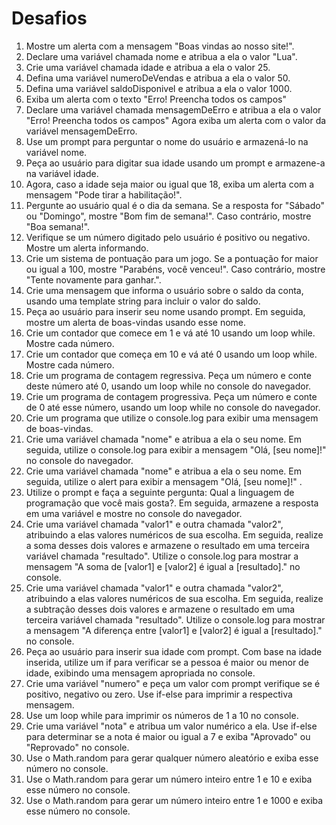 # Desafios

1. Mostre um alerta com a mensagem "Boas vindas ao nosso site!".
2. Declare uma variável chamada nome e atribua a ela o valor "Lua".
3. Crie uma variável chamada idade e atribua a ela o valor 25.
4. Defina uma variável numeroDeVendas e atribua a ela o valor 50.
5. Defina uma variável saldoDisponivel e atribua a ela o valor 1000.
6. Exiba um alerta com o texto "Erro! Preencha todos os campos"
7. Declare uma variável chamada mensagemDeErro e atribua a ela o valor "Erro! Preencha todos os campos" Agora exiba um alerta com o valor da variável mensagemDeErro.
8. Use um prompt para perguntar o nome do usuário e armazená-lo na variável nome.
9. Peça ao usuário para digitar sua idade usando um prompt e armazene-a na variável idade.
10. Agora, caso a idade seja maior ou igual que 18, exiba um alerta com a mensagem "Pode tirar a habilitação!".
11. Pergunte ao usuário qual é o dia da semana. Se a resposta for "Sábado" ou "Domingo", mostre "Bom fim de semana!". Caso contrário, mostre "Boa semana!".
12. Verifique se um número digitado pelo usuário é positivo ou negativo. Mostre um alerta informando.
13. Crie um sistema de pontuação para um jogo. Se a pontuação for maior ou igual a 100, mostre "Parabéns, você venceu!". Caso contrário, mostre "Tente novamente para ganhar.".
14. Crie uma mensagem que informa o usuário sobre o saldo da conta, usando uma template string para incluir o valor do saldo.
15. Peça ao usuário para inserir seu nome usando prompt. Em seguida, mostre um alerta de boas-vindas usando esse nome.
16. Crie um contador que comece em 1 e vá até 10 usando um loop while. Mostre cada número.
17. Crie um contador que começa em 10 e vá até 0 usando um loop while. Mostre cada número.
18. Crie um programa de contagem regressiva. Peça um número e conte deste número até 0, usando um loop while no console do navegador.
19. Crie um programa de contagem progressiva. Peça um número e conte de 0 até esse número, usando um loop while no console do navegador.
20. Crie um programa que utilize o console.log para exibir uma mensagem de boas-vindas.
21. Crie uma variável chamada "nome" e atribua a ela o seu nome. Em seguida, utilize o console.log para exibir a mensagem "Olá, [seu nome]!" no console do navegador.
22. Crie uma variável chamada "nome" e atribua a ela o seu nome. Em seguida, utilize o alert para exibir a mensagem "Olá, [seu nome]!" .
23. Utilize o prompt e faça a seguinte pergunta: Qual a linguagem de programação que você mais gosta?. Em seguida, armazene a resposta em uma variável e mostre no console do navegador.
24. Crie uma variável chamada "valor1" e outra chamada "valor2", atribuindo a elas valores numéricos de sua escolha. Em seguida, realize a soma desses dois valores e armazene o resultado em uma terceira variável chamada "resultado". Utilize o console.log para mostrar a mensagem "A soma de [valor1] e [valor2] é igual a [resultado]." no console.
25. Crie uma variável chamada "valor1" e outra chamada "valor2", atribuindo a elas valores numéricos de sua escolha. Em seguida, realize a subtração desses dois valores e armazene o resultado em uma terceira variável chamada "resultado". Utilize o console.log para mostrar a mensagem "A diferença entre [valor1] e [valor2] é igual a [resultado]." no console.
26. Peça ao usuário para inserir sua idade com prompt. Com base na idade inserida, utilize um if para verificar se a pessoa é maior ou menor de idade, exibindo uma mensagem apropriada no console.
27. Crie uma variável "numero" e peça um valor com prompt verifique se é positivo, negativo ou zero. Use if-else para imprimir a respectiva mensagem.
28. Use um loop while para imprimir os números de 1 a 10 no console.
29. Crie uma variável "nota" e atribua um valor numérico a ela. Use if-else para determinar se a nota é maior ou igual a 7 e exiba "Aprovado" ou "Reprovado" no console.
30. Use o Math.random para gerar qualquer número aleatório e exiba esse número no console.
31. Use o Math.random para gerar um número inteiro entre 1 e 10 e exiba esse número no console.
32. Use o Math.random para gerar um número inteiro entre 1 e 1000 e exiba esse número no console.